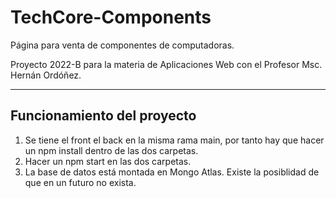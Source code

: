 # TechCore-Components
Página para venta de componentes de computadoras.

Proyecto 2022-B para la materia de Aplicaciones Web con el Profesor Msc. Hernán Ordóñez.

---

## Funcionamiento del proyecto

 1. Se tiene el front el back en la misma rama main, por tanto hay que hacer un npm install dentro de las dos carpetas.
 2. Hacer un npm start en las dos carpetas. 
 3. La base de datos está montada en Mongo Atlas. Existe la posiblidad de que en un futuro no exista.
